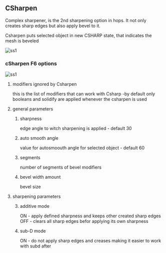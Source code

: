 ## CSharpen

Complex sharpener, is the 2nd sharpening option in hops. It not only creates sharp edges but also apply bevel to it.

Csharpen puts selected object in new CSHARP state, that indicates the mesh is beveled

![ss1](https://raw.githubusercontent.com/mx1001/hardops_manual/master/docs/Hops/operators/sharpeners/img/cs1.png)

### cSharpen F6 options

![ss1](https://raw.githubusercontent.com/mx1001/hardops_manual/master/docs/Hops/operators/sharpeners/img/cs2.png)


1. modifiers ignored by Csharpen

   this is the list of modifiers that can work with Csharp 
   -by default only booleans and solidify are applied whenever the csharpen is used

2. general parameters

   1. sharpness

      edge angle to witch sharpening is applied - default 30 

   2. auto smooth angle

      value for autosmoouth angle for selected object - default 60

   3. segments

      number of segments of bevel modifiers

   4. bevel width amount

      bevel size

3. sharpening parameters

   3. additive mode

      ON - apply defined sharpness and keeps other created sharp edges
      OFF - clears all sharp edges befor applying its own sharpness

   4. sub-D mode
   
      ON - do not apply sharp edges and creases making it easier to work with subd after
